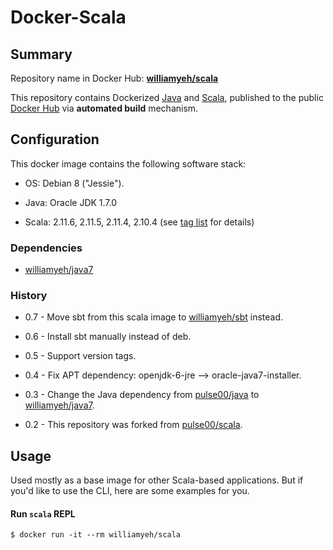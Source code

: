 Docker-Scala
============

## Summary

Repository name in Docker Hub: **[williamyeh/scala](https://registry.hub.docker.com/u/williamyeh/scala/)**

This repository contains Dockerized [Java](https://www.java.com/) and [Scala](http://www.scala-lang.org), published to the public [Docker Hub](https://registry.hub.docker.com/) via **automated build** mechanism.



## Configuration

This docker image contains the following software stack:

- OS: Debian 8 ("Jessie").

- Java: Oracle JDK 1.7.0

- Scala: 2.11.6, 2.11.5, 2.11.4, 2.10.4 (see [tag list](https://registry.hub.docker.com/u/williamyeh/scala/tags/manage/) for details)



### Dependencies

* [williamyeh/java7](https://github.com/William-Yeh/docker-java7)


### History

* 0.7 - Move sbt from this scala image to [williamyeh/sbt](https://registry.hub.docker.com/u/williamyeh/sbt/) instead.

* 0.6 - Install sbt manually instead of deb.

* 0.5 - Support version tags.

* 0.4 - Fix APT dependency: openjdk-6-jre --> oracle-java7-installer.

* 0.3 - Change the Java dependency from [pulse00/java](https://github.com/dubture-dockerfiles/java) to [williamyeh/java7](https://github.com/William-Yeh/docker-java7).

* 0.2 - This repository was forked from [pulse00/scala](https://registry.hub.docker.com/u/pulse00/scala/).




## Usage

Used mostly as a base image for other Scala-based applications. But if you'd like to use the CLI, here are some examples for you.


#### Run `scala` REPL

```
$ docker run -it --rm williamyeh/scala
```
